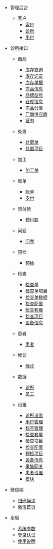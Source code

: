 - 管理后台
    - 客户
        - [客户](/管理/客户.md)
        - [诊所](/管理/诊所.md)
        - [用户](/管理/用户.md)
- 诊所接口      
    - 商品
      - [库存查询](/诊所/商品/库存查询.md)
      - [库存记录](/诊所/商品/库存记录.md)
      - [库存单据](/诊所/商品/库存单据.md)
      - [商品信息](/诊所/商品/商品信息.md)
      - [品牌型号](/诊所/商品/品牌型号.md)
      - [仓库信息](/诊所/商品/仓库信息.md)
      - [商品分类](/诊所/商品/商品分类.md)
      - [厂商供应商](/诊所/商品/厂商供应商.md)
      - [证书](/诊所/商品/证书.md)

    - 处置
      - [处置单](/诊所/处置/处置单.md)
      - [处置项目](/诊所/处置/处置项目.md)
      
    - 加工
      - [加工单](/诊所/加工/加工单.md)

    - 账单
      - [账单](/诊所/账单/账单.md)
      - [支付](/诊所/账单/支付.md)

    - 预付款
      - [预付款](/诊所/预付款/预付款.md)
      
    - 问卷
        - [问卷](/诊所/问卷/问卷.md)

    - 预检
      - [预检](/诊所/预检/预检.md)

    - 检查
        - [检查单](/诊所/检查/检查单.md)
        - [检查单项目](/诊所/检查/检查单项目.md)
        - [检查单数据](/诊所/检查/检查单数据.md)     
        - [检查配置](/诊所/检查/检查配置.md)
        - [检查套餐](/诊所/检查/检查套餐.md)
        - [检查项目](/诊所/检查/检查项目.md)
        - [设备信息](/诊所/检查/设备信息.md)
    - 患者
        - [患者](/诊所/患者/患者.md)
    - 候诊
        - [候诊](/诊所/候诊/候诊.md)
        
    - 数据
      - [诊所](/诊所/数据/诊所.md)
      - [员工](/诊所/员工/员工.md)
      
    - 设置      
      - [诊所设置](/诊所/设置/诊所设置.md)
      - [用户管理](/诊所/设置/用户管理.md)
      - [标签管理](/诊所/设置/标签管理.md)
      - [检查套餐](/诊所/设置/检查套餐.md)
      - [检查项目](/诊所/设置/检查项目.md)
      - [检查配置](/诊所/设置/检查配置.md)
      - [预检项目](/诊所/设置/预检项目.md)
      - [设备信息](/诊所/设置/设备信息.md)
      - [采集网关](/诊所/设置/采集网关.md)
      - [患者设置](/诊所/设置/患者设置.md)
      - [模块](/诊所/设置/模块管理.md)
      
- 微信端
    - [扫码候诊](/微信/扫码候诊.md)
    - [微信首页](/微信/微信首页.md)
    
- 全局
    - [系统参数](/全局/系统参数.md)
    - [登录认证](/全局/登录认证.md)
    - [使用说明](/全局/使用说明.md)
